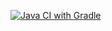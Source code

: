 [![Java CI with Gradle](https://github.com/LiBrisk/HomeworkAutoJava5Patterns/actions/workflows/gradle.yml/badge.svg)](https://github.com/LiBrisk/HomeworkAutoJava5Patterns/actions/workflows/gradle.yml)